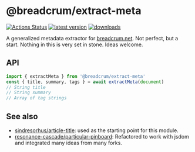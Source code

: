 # @breadcrum/extract-meta
[![Actions Status](https://github.com/hifiwi-fi/extract-meta/workflows/tests/badge.svg)](https://github.com/hifiwi-fi/extract-meta/actions)
[![latest version](https://img.shields.io/npm/v/@breadcrum/extract-meta.svg)](https://img.shields.io/npm/v/@breadcrum/extract-meta.svg)
[![downloads](https://img.shields.io/npm/dm/@breadcrum/extract-meta.svg)](https://npmtrends.com/@breadcrum/extract-meta)

A generalized metadata extractor for [breadcrum.net](https://breadcrum.net). Not perfect, but a start. Nothing in this is very set in stone. Ideas welcome.

## API

```js
import { extractMeta } from '@breadcrum/extract-meta'
const { title, summary, tags } = await extractMeta(document)
// String title
// String summary
// Array of tag strings
````

## See also

- [sindresorhus/article-title](https://github.com/sindresorhus/article-title): used as the starting point for this module.
- [resonance-cascade/particular-pinboard](https://github.com/resonance-cascade/particular-pinboard): Refactored to work with jsdom and integrated many ideas from many forks.
